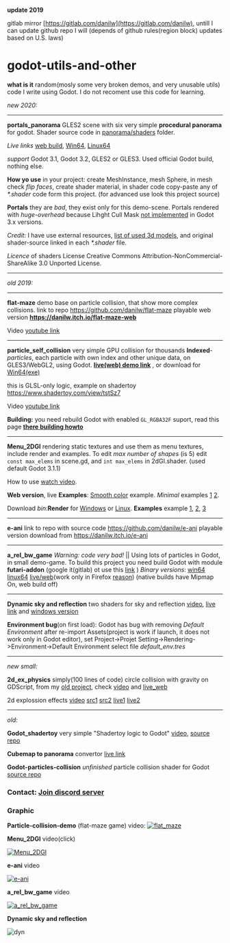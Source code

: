 **update 2019**

gitlab mirror [https://gitlab.com/danilw](https://gitlab.com/danilw), untill I can update github repo I will (depends of github rules(region block) updates based on U.S. laws)

# godot-utils-and-other
**what is it** random(mosly some very broken demos, and very unusable utils) code I write using Godot. I do not recoment use this code for learning.


*new 2020:*
___

**portals_panorama** GLES2 scene with six very simple **procedural panorama** for godot. Shader source code in [panorama/shaders](https://github.com/danilw/godot-utils-and-other/tree/master/portals_panorama/panorama/shaders) folder.

*Live links* [web build](), [Win64](), [Linux64]()

*support* Godot 3.1, Godot 3.2, GLES2 or GLES3. Used official Godot build, nothing else.

**How yo use** in your project: create MeshInstance, mesh Sphere, in mesh check *flip faces*, create shader material, in shader code copy-paste any of *\*.shader* code form this project. (for advanced use look this project source)

**Portals** they are *bad*, they exist only for this demo-scene. Portals rendered with *huge-overhead* because Lihght Cull Mask [not implemented](https://github.com/godotengine/godot/issues/19438) in Godot 3.x versions.

*Credit*: I have use external resources, [list of used 3d models](https://github.com/danilw/godot-utils-and-other/blob/master/portals_panorama/resources/using_external_resources_LINKS.md), and original shader-source linked in each *\*.shader* file.

*Licence* of shaders License Creative Commons Attribution-NonCommercial-ShareAlike 3.0 Unported License.
___

*old 2019:*
___

**flat-maze** demo base on particle collision, that show more complex collisions. link to repo https://github.com/danilw/flat-maze playable web version **https://danilw.itch.io/flat-maze-web**

Video [youtube link](https://youtu.be/HawWnuMn1mc)
___

**particle_self_collision** very simple GPU collision for thousands **Indexed**-*particles*, each particle with own index and other unique data, on GLES3/WebGL2, using Godot. [**live(web) demo link**](https://danilw.github.io/godot-utils-and-other/particle_self_collision/minimal_example/web_demo/mini_example.html) , or download for [Win64(exe)](https://danilw.github.io/godot-utils-and-other/particle_self_collision/minimal_example/particles_collision_win.zip)

this is GLSL-only logic, example on shadertoy https://www.shadertoy.com/view/tstSz7

Video [youtube link](https://youtu.be/fRu9PA4XHPQ)

**Building:** you need rebuild Godot with enabled `GL_RGBA32F` suport, read this page [**there building howto**](https://github.com/danilw/flat-maze)
___

**Menu_2DGI** rendering static textures and use them as menu textures, include render and examples.
To edit *max number of shapes* (is 5) edit `const max_elems` in scene.gd, and `int max_elems` in 2dGI.shader. (used default Godot 3.1.1)

How to use [watch video](https://youtu.be/HTuG5UOMC74).

**Web version**, live **Examples**: [Smooth color](https://danilw.github.io/godot-utils-and-other/menu_2DGI/example_3/web/example_3.html) example. *Minimal* examples [1](https://danilw.github.io/godot-utils-and-other/menu_2DGI/example_1/web/example_1_minimal.html) [2](https://danilw.github.io/godot-utils-and-other/menu_2DGI/example_2/web/example_2_text.html).

Download *bin*:**Render** for [Windows](https://danilw.github.io/godot-utils-and-other/menu_2DGI/editor/menu_2D_GI_editor_win.zip) or [Linux](https://danilw.github.io/godot-utils-and-other/menu_2DGI/editor/menu_2D_GI_editor_linux.zip). **Examples** example [1](https://danilw.github.io/godot-utils-and-other/menu_2DGI/menu2DGI_examples_bin/menu2DGI_example_1.zip), [2](https://danilw.github.io/godot-utils-and-other/menu_2DGI/menu2DGI_examples_bin/menu2DGI_example_2.zip), [3](https://danilw.github.io/godot-utils-and-other/menu_2DGI/menu2DGI_examples_bin/menu2DGI_example_3.zip)
___

**e-ani** link to repo with source code https://github.com/danilw/e-ani playable version download from https://danilw.itch.io/e-ani
___

**a_rel_bw_game** *Warning: code very bad!* || Using lots of particles in Godot, in small demo-game.
To build this project you need build Godot with module **futari-addon** (google it(gitlab) ot use this [link](https://gitlab.com/polymorphcool/futari-addon) ) *Binary versions*: [win64](https://danilw.github.io/godot-utils-and-other/a_rel_bw_game/bw_game_win64.zip) [linux64](https://danilw.github.io/godot-utils-and-other/a_rel_bw_game/bw_game_lin64.zip) [live/web](https://danilw.github.io/godot-utils-and-other/a_rel_bw_game/web/afg.html)(work only in Firefox [reason](https://github.com/godotengine/godot/issues/28573)) (native builds have Mipmap On, web build off)
___

**Dynamic sky and reflection** two shaders for sky and reflection [video](https://youtu.be/IQ-yw19xBQ8), [live link](https://danilw.github.io/godot-utils-and-other/dyn_sky_refl/web/dsr.html) and [windows version](https://danilw.github.io/godot-utils-and-other/dyn_sky_refl/bin/win.zip)

**Environment bug**(on first load): Godot has bug with removing *Default Environment* after re-import Assets(project is work if launch, it does not work only in Godot editor), set Project->Projet Setting->Rendering->Environment->Default Environment select file *default_env.tres*
___

*new small:*

**2d_ex_physics** simply(100 lines of code) circle collision with gravity on GDScript, from my [old project](https://youtu.be/lVCIEaFEMO4), check [video](https://youtu.be/zOYQ6vljZSI) and [live_web](https://danilw.github.io/godot-utils-and-other/2d_ex_physics/web/2d_ex_physics.html)

2d explossion effects [video](https://youtu.be/h7C2-YMFn94) [src1](https://danilw.github.io/godot-utils-and-other/2d_explossions/explossion_no_bb.zip) [src2](https://danilw.github.io/godot-utils-and-other/2d_explossions/explossion_with_backbuffer_ex.zip) [live1](https://danilw.github.io/godot-utils-and-other/2d_explossions/web/no_fb_v0/explossion_with_backbuffer_ex.html) [live2](https://danilw.github.io/godot-utils-and-other/2d_explossions/web/feedback_v1/explossion_with_backbuffer_ex.html)
___

*old:*

**Godot_shadertoy** very simple "Shadertoy logic to Godot" [video](https://youtu.be/v48O7Nk_n4g), [source repo](https://github.com/danilw/GLSL-howto/tree/master/Godot_shadertoy)

**Cubemap to panorama** convertor [live link](https://danilw.github.io/GLSL-howto/cubemap_to_panorama_js/cubemap_to_panorama.html) 

**Godot-particles-collision** *unfinished* particle collision shader for Godot [source repo](https://github.com/danilw/Godot-particles-collision)

### Contact: [**Join discord server**](https://discord.gg/JKyqWgt)



### Graphic

**Particle-collision-demo** (flat-maze game) video:
[![flat_maze](https://danilw.github.io/godot-utils-and-other/flat_maze_yt.png)](https://youtu.be/HawWnuMn1mc)


**Menu_2DGI** video(click)

[![Menu_2DGI](https://danilw.github.io/godot-utils-and-other/menu_2DGI/2dgi_yt.jpg)](https://youtu.be/HTuG5UOMC74)

**e-ani** video 

[![e-ani](https://danilw.github.io/godot-utils-and-other/yt_e-ani.png)](https://youtu.be/0jKyTBFrpjU)


**a_rel_bw_game** video

[![a_rel_bw_game](https://danilw.github.io/godot-utils-and-other/a_rel_bw_game/bw_game_yt.jpg)](https://youtu.be/jTmppCifnYE)

**Dynamic sky and reflection**

![dyn](https://danilw.github.io/godot-utils-and-other/dyn_sky_refl/dsr.jpg)

